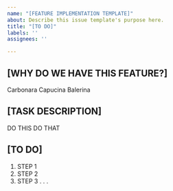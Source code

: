 ```yaml
---
name: "[FEATURE IMPLEMENTATION TEMPLATE]"
about: Describe this issue template's purpose here.
title: "[TO DO]"
labels: ''
assignees: ''

---
```

## [WHY DO WE HAVE THIS FEATURE?]
Carbonara Capucina Balerina

## [TASK DESCRIPTION]
DO THIS DO THAT 

## [TO DO]
1. STEP 1
2. STEP 2
3. STEP 3
.
.
.
